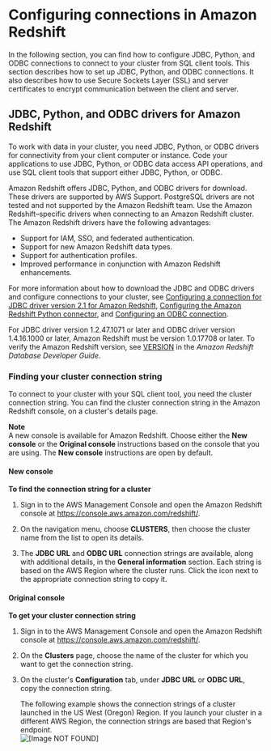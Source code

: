 # Configuring connections in Amazon Redshift<a name="configuring-connections"></a>

In the following section, you can find how to configure JDBC, Python, and ODBC connections to connect to your cluster from SQL client tools\. This section describes how to set up JDBC, Python, and ODBC connections\. It also describes how to use Secure Sockets Layer \(SSL\) and server certificates to encrypt communication between the client and server\. 

## JDBC, Python, and ODBC drivers for Amazon Redshift<a name="connecting-drivers"></a>

To work with data in your cluster, you need JDBC, Python, or ODBC drivers for connectivity from your client computer or instance\. Code your applications to use JDBC, Python, or ODBC data access API operations, and use SQL client tools that support either JDBC, Python, or ODBC\.

Amazon Redshift offers JDBC, Python, and ODBC drivers for download\. These drivers are supported by AWS Support\.  PostgreSQL drivers are not tested and not supported by the Amazon Redshift team\. Use the Amazon Redshift–specific drivers when connecting to an Amazon Redshift cluster\. The Amazon Redshift drivers have the following advantages:
+ Support for IAM, SSO, and federated authentication\.
+ Support for new Amazon Redshift data types\.
+ Support for authentication profiles\.
+ Improved performance in conjunction with Amazon Redshift enhancements\.

 For more information about how to download the JDBC and ODBC drivers and configure connections to your cluster, see [Configuring a connection for JDBC driver version 2\.1 for Amazon Redshift](jdbc20-install.md), [Configuring the Amazon Redshift Python connector](python-redshift-driver.md), and [Configuring an ODBC connection](configure-odbc-connection.md)\. 

For JDBC driver version 1\.2\.47\.1071 or later and ODBC driver version 1\.4\.16\.1000 or later, Amazon Redshift must be version 1\.0\.17708 or later\. To verify the Amazon Redshift version, see [VERSION](https://docs.aws.amazon.com/redshift/latest/dg/r_VERSION.html) in the *Amazon Redshift Database Developer Guide*\.

### Finding your cluster connection string<a name="connecting-connection-string"></a>

To connect to your cluster with your SQL client tool, you need the cluster connection string\. You can find the cluster connection string in the Amazon Redshift console, on a cluster's details page\.

**Note**  
A new console is available for Amazon Redshift\. Choose either the **New console** or the **Original console** instructions based on the console that you are using\. The **New console** instructions are open by default\.

#### New console<a name="connect-drivers-url"></a>

**To find the connection string for a cluster**

1. Sign in to the AWS Management Console and open the Amazon Redshift console at [https://console\.aws\.amazon\.com/redshift/](https://console.aws.amazon.com/redshift/)\.

1. On the navigation menu, choose **CLUSTERS**, then choose the cluster name from the list to open its details\.

1. The **JDBC URL** and **ODBC URL** connection strings are available, along with additional details, in the **General information** section\. Each string is based on the AWS Region where the cluster runs\. Click the icon next to the appropriate connection string to copy it\.

#### Original console<a name="connect-drivers-url-originalconsole"></a>

**To get your cluster connection string**

1. Sign in to the AWS Management Console and open the Amazon Redshift console at [https://console\.aws\.amazon\.com/redshift/](https://console.aws.amazon.com/redshift/)\.

1. On the **Clusters** page, choose the name of the cluster for which you want to get the connection string\.

1. On the cluster's **Configuration** tab, under **JDBC URL** or **ODBC URL**, copy the connection string\.

   The following example shows the connection strings of a cluster launched in the US West \(Oregon\) Region\. If you launch your cluster in a different AWS Region, the connection strings are based that Region's endpoint\.  
![\[Image NOT FOUND\]](http://docs.aws.amazon.com/redshift/latest/mgmt/images/rs-mgmt-clusters-cluster-database-properties.png)